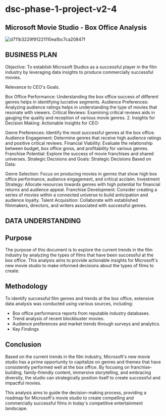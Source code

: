 # dsc-phase-1-project-v2-4
## Microsoft Movie Studio - Box Office Analysis

![d711b3229f91221110ea1bc7ca20847f](https://raw.githubusercontent.com/learn-co-curriculum/dsc-phase-1-project-v2-4/7bcc4adc14314992526ce23e262c739ed01f187c/photo/Movie-1200-630.jpg)

## BUSINESS PLAN
Objective: To establish Microsoft Studios as a successful player in the film industry by leveraging data insights to produce commercially successful movies.

Relevance to CEO's Goals.

Box Office Performance: Understanding the box office success of different genres helps in identifying lucrative segments. Audience Preferences: Analyzing audience ratings helps in understanding the type of movies that resonate with viewers. Critical Reviews: Examining critical reviews aids in gauging the quality and reception of various movie genres. 2. Insights for Decision Making: Actionable Insights for CEO:

Genre Preferences: Identify the most successful genres at the box office. Audience Engagement: Determine genres that receive high audience ratings and positive critical reviews. Financial Viability: Evaluate the relationship between budget, box office gross, and profitability for various genres. Franchise Potential: Explore the success of movie franchises and shared universes. Strategic Decisions and Goals: Strategic Decisions Based on Data:

Genre Selection: Focus on producing movies in genres that show high box office performance, audience engagement, and critical acclaim. Investment Strategy: Allocate resources towards genres with high potential for financial returns and audience appeal. Franchise Development: Consider creating a series of movies within a connected universe to build anticipation and audience loyalty. Talent Acquisition: Collaborate with established filmmakers, directors, and writers associated with successful genres.

## DATA UNDERSTANDING



## Purpose
The purpose of this document is to explore the current trends in the film industry by analyzing the types of films that have been successful at the box office. This analysis aims to provide actionable insights for Microsoft's new movie studio to make informed decisions about the types of films to create.

## Methodology
To identify successful film genres and trends at the box office, extensive data analysis was conducted using various sources, including:
- Box office performance reports from reputable industry databases.
- Trend analysis of recent blockbuster movies.
- Audience preferences and market trends through surveys and analytics.
- Key Findings

## Conclusion
Based on the current trends in the film industry, Microsoft's new movie studio has a prime opportunity to capitalize on genres and themes that have consistently performed well at the box office. By focusing on franchise-building, family-friendly content, immersive storytelling, and embracing diversity, the studio can strategically position itself to create successful and impactful movies.

This analysis aims to guide the decision-making process, providing a roadmap for Microsoft's movie studio to create compelling and commercially successful films in today's competitive entertainment landscape.






